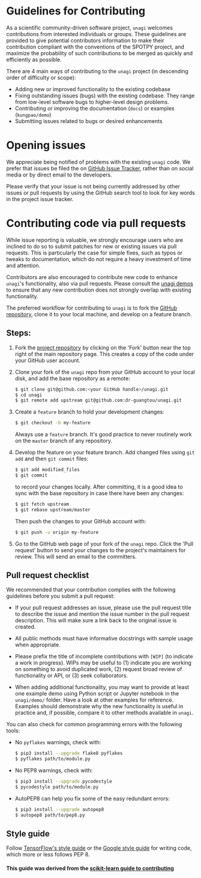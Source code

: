 # Guidelines for Contributing

As a scientific community-driven software project, `unagi` welcomes contributions from interested individuals or groups. These guidelines are provided to give potential contributors information to make their contribution compliant with the conventions of the SPOTPY project, and maximize the probability of such contributions to be merged as quickly and efficiently as possible.

There are 4 main ways of contributing to the `unagi` project (in descending order of difficulty or scope):

* Adding new or improved functionality to the existing codebase
* Fixing outstanding issues (bugs) with the existing codebase. They range from low-level software bugs to higher-level design problems.
* Contributing or improving the documentation (`docs`) or examples (`kungpao/demo`)
* Submitting issues related to bugs or desired enhancements

# Opening issues

We appreciate being notified of problems with the existing `unagi` code. We prefer that issues be filed the on [GitHub Issue Tracker](https://github.com/dr-guangtou/unagi/issues), rather than on social media or by direct email to the developers.

Please verify that your issue is not being currently addressed by other issues or pull requests by using the GitHub search tool to look for key words in the project issue tracker.

# Contributing code via pull requests

While issue reporting is valuable, we strongly encourage users who are inclined to do so to submit patches for new or existing issues via pull requests. This is particularly the case for simple fixes, such as typos or tweaks to documentation, which do not require a heavy investment of time and attention.

Contributors are also encouraged to contribute new code to enhance `unagi`'s functionality, also via pull requests. Please consult the [unagi demos](https://github.com/dr-guangtou/unagi/tree/master/demo) to ensure that any new contribution does not strongly overlap with existing functionality.

The preferred workflow for contributing to `unagi` is to fork the [GitHub repository](https://github.com/dr-guangtou/unagi), clone it to your local machine, and develop on a feature branch.

## Steps:

1. Fork the [project repository](https://github.com/dr-guangtou/unagi) by clicking on the 'Fork' button near the top right of the main repository page. This creates a copy of the code under your GitHub user account.

2. Clone your fork of the `unagi` repo from your GitHub account to your local disk, and add the base repository as a remote:

   ```bash
   $ git clone git@github.com:<your GitHub handle>/unagi.git
   $ cd unagi
   $ git remote add upstream git@github.com:dr-guangtou/unagi.git
   ```

3. Create a ``feature`` branch to hold your development changes:

   ```bash
   $ git checkout -b my-feature
   ```

   Always use a ``feature`` branch. It's good practice to never routinely work on the ``master`` branch of any repository.


4. Develop the feature on your feature branch. Add changed files using ``git add`` and then ``git commit`` files:

   ```bash
   $ git add modified_files
   $ git commit
   ```

   to record your changes locally.
   After committing, it is a good idea to sync with the base repository in case there have been any changes:
   ```bash
   $ git fetch upstream
   $ git rebase upstream/master
   ```

   Then push the changes to your GitHub account with:

   ```bash
   $ git push -u origin my-feature
   ```

5. Go to the GitHub web page of your fork of the `unagi` repo. Click the 'Pull request' button to send your changes to the project's maintainers for review. This will send an email to the committers.

## Pull request checklist

We recommended that your contribution complies with the following guidelines before you submit a pull request:

*  If your pull request addresses an issue, please use the pull request title to describe the issue and mention the issue number in the pull request description. This will make sure a link back to the original issue is created.

*  All public methods must have informative docstrings with sample usage when appropriate.

*  Please prefix the title of incomplete contributions with `[WIP]` (to indicate a work in progress). WIPs may be useful to (1) indicate you are working on something to avoid duplicated work, (2) request broad review of functionality or API, or (3) seek collaborators.

*  When adding additional functionality, you may want to provide at least one example demo using Python script or Jupyter notebook in the ``unagi/demo/`` folder. Have a look at other examples for reference. Examples should demonstrate why the new functionality is useful in practice and, if possible, compare it to other methods available in `unagi`.

You can also check for common programming errors with the following
tools:

<!--
* Code with good test **coverage** (at least 80%), check with:

  ```bash
  $ pip3 install --upgrade pytest pytest-cov coverage
  $ pytest --cov=unagi unagi/tests/tests_for_package.py
  ```
-->

* No `pyflakes` warnings, check with:

  ```bash
  $ pip3 install --upgrade flake8 pyflakes
  $ pyflakes path/to/module.py
  ```

* No PEP8 warnings, check with:

  ```bash
  $ pip3 install --upgrade pycodestyle
  $ pycodestyle path/to/module.py
  ```

* AutoPEP8 can help you fix some of the easy redundant errors:

  ```bash
  $ pip3 install --upgrade autopep8
  $ autopep8 path/to/pep8.py
  ```

## Style guide

Follow [TensorFlow's style guide](https://www.tensorflow.org/versions/master/how_tos/style_guide.html) or the [Google style guide](https://google.github.io/styleguide/pyguide.html) for writing code, which more or less follows PEP 8.

#### This guide was derived from the [scikit-learn guide to contributing](https://github.com/scikit-learn/scikit-learn/blob/master/CONTRIBUTING.md)
